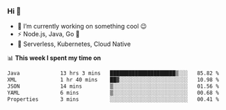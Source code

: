 ### Hi 👋

<!--
**nodejh/nodejh** is a ✨ _special_ ✨ repository because its `README.md` (this file) appears on your GitHub profile.

Here are some ideas to get you started:

- 🔭 I’m currently working on ...
- 🌱 I’m currently learning ...
- 👯 I’m looking to collaborate on ...
- 🤔 I’m looking for help with ...
- 💬 Ask me about ...
- 📫 How to reach me: ...
- 😄 Pronouns: ...
- ⚡ Fun fact: ...
-->

- 🔭 I’m currently working on something cool :wink:
- ⚡ Node.js, Java, Go :thought_balloon:
- 🤖 Serverless, Kubernetes, Cloud Native

📊 **This week I spent my time on**

<!--START_SECTION:waka-->

```txt
Java             13 hrs 3 mins   █████████████████████▒░░░   85.82 %
XML              1 hr 40 mins    ██▓░░░░░░░░░░░░░░░░░░░░░░   10.98 %
JSON             14 mins         ▒░░░░░░░░░░░░░░░░░░░░░░░░   01.56 %
YAML             6 mins          ▒░░░░░░░░░░░░░░░░░░░░░░░░   00.68 %
Properties       3 mins          ░░░░░░░░░░░░░░░░░░░░░░░░░   00.41 %
```

<!--END_SECTION:waka-->


<!--
:traffic_light: **Visitors**

![visitors](https://visitor-badge.glitch.me/badge?page_id=nodejh.nodejh)
-->
